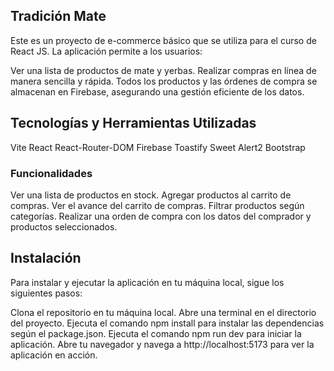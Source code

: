 ## Tradición Mate
Este es un proyecto de e-commerce básico que se utiliza para el curso de React JS. La aplicación permite a los usuarios:

Ver una lista de productos de mate y yerbas.
Realizar compras en línea de manera sencilla y rápida.
Todos los productos y las órdenes de compra se almacenan en Firebase, asegurando una gestión eficiente de los datos.
## Tecnologías y Herramientas Utilizadas
Vite
React
React-Router-DOM
Firebase
Toastify
Sweet Alert2
Bootstrap
### Funcionalidades
Ver una lista de productos en stock.
Agregar productos al carrito de compras.
Ver el avance del carrito de compras.
Filtrar productos según categorías.
Realizar una orden de compra con los datos del comprador y productos seleccionados.
## Instalación
Para instalar y ejecutar la aplicación en tu máquina local, sigue los siguientes pasos:

Clona el repositorio en tu máquina local.
Abre una terminal en el directorio del proyecto.
Ejecuta el comando npm install para instalar las dependencias según el package.json.
Ejecuta el comando npm run dev para iniciar la aplicación.
Abre tu navegador y navega a http://localhost:5173 para ver la aplicación en acción.